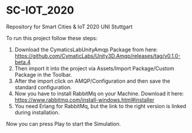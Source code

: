# SC-IOT_2020
Repository for Smart Cities &amp; IoT 2020 UNI Stuttgart

To run this project follow these steps:
1. Download the CymaticsLabUnityAmqp Package from here: https://github.com/CymaticLabs/Unity3D.Amqp/releases/tag/v0.1.0-beta.4
2. Then import it into the project via Assets/Import Package/Custom Package in the Toolbar.
3. After the import click on AMQP/Configuration and then save the standard configuration.
4. Now you have to install RabbitMq on your Machine. Download it here: https://www.rabbitmq.com/install-windows.html#installer
5. You need Erlang for RabbitMq, but the link to the right version is linked during installation.

Now you can press Play to start the Simulation.

